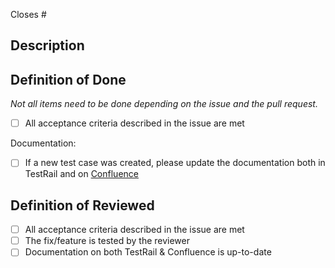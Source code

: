 <!-- Please link the related GitHub issue here -->

Closes #

## Description

<!-- Please explain the changes you made here. -->

## Definition of Done

<!-- As author please check the items that apply before requesting a review. -->

_Not all items need to be done depending on the issue and the pull request._

- [ ] All acceptance criteria described in the issue are met

Documentation:

- [ ] If a new test case was created, please update the documentation both in TestRail and on [Confluence](https://confluence.camunda.com/pages/viewpage.action?spaceKey=HAN&title=Automated+Testing+Distributions+Overview)

## Definition of Reviewed

<!-- As a reviewer please check the items that apply before approving this PR -->

- [ ] All acceptance criteria described in the issue are met
- [ ] The fix/feature is tested by the reviewer
- [ ] Documentation on both TestRail & Confluence is up-to-date
